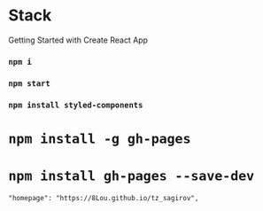 # Stack
Getting Started with Create React App

### `npm i`

### `npm start`

### `npm install styled-components`

# `npm install -g gh-pages`
# `npm install gh-pages --save-dev`

 
    "homepage": "https://8Lou.github.io/tz_sagirov",